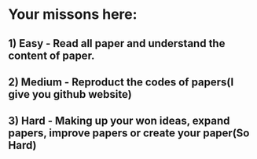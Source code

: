 # Your missons here:
## 1) Easy - Read all paper and understand the content of paper.
## 2) Medium - Reproduct the codes of papers(I give you github website)
## 3) Hard - Making up your won ideas, expand papers, improve papers or create your paper(So Hard)
